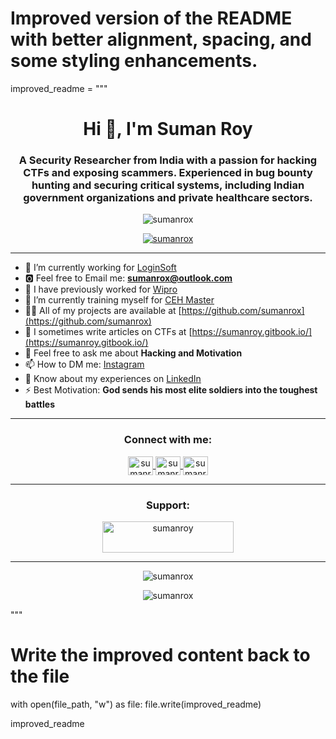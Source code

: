 # Improved version of the README with better alignment, spacing, and some styling enhancements.

improved_readme = """
<h1 align="center">Hi 👋, I'm Suman Roy</h1>
<h3 align="center">
    A Security Researcher from India with a passion for hacking CTFs and exposing scammers.
    Experienced in bug bounty hunting and securing critical systems, including Indian government organizations and private healthcare sectors.
</h3>

<p align="center">
    <img src="https://komarev.com/ghpvc/?username=sumanrox&label=Profile%20views&color=0e75b6&style=flat" alt="sumanrox" />
</p>

<p align="center">
    <a href="https://github.com/ryo-ma/github-profile-trophy">
        <img src="https://github-profile-trophy.vercel.app/?username=sumanrox" alt="sumanrox" />
    </a>
</p>

---

- 🔭 I’m currently working for [LoginSoft](https://www.loginsoft.com/)
- 🅾 Feel free to Email me: **sumanrox@outlook.com**
- 👯 I have previously worked for [Wipro](https://www.wipro.com/)
- 🌱 I’m currently training myself for [CEH Master](https://www.eccouncil.org/train-certify/ceh-master/)
- 👨‍💻 All of my projects are available at [https://github.com/sumanrox](https://github.com/sumanrox)
- 📝 I sometimes write articles on CTFs at [https://sumanroy.gitbook.io/](https://sumanroy.gitbook.io/)
- 💬 Feel free to ask me about **Hacking and Motivation**
- 📫 How to DM me: [Instagram](https://instagram.com/sumanrox.official/)
- 📄 Know about my experiences on [LinkedIn](https://www.linkedin.com/in/sumanrox/)
- ⚡ Best Motivation: **God sends his most elite soldiers into the toughest battles**

---

<h3 align="center">Connect with me:</h3>
<p align="center">
    <a href="https://codepen.io/sumanroy" target="blank">
        <img align="center" src="https://raw.githubusercontent.com/rahuldkjain/github-profile-readme-generator/master/src/images/icons/Social/codepen.svg" alt="sumanroy" height="30" width="40" />
    </a>
    <a href="https://linkedin.com/in/sumanrox" target="blank">
        <img align="center" src="https://raw.githubusercontent.com/rahuldkjain/github-profile-readme-generator/master/src/images/icons/Social/linked-in-alt.svg" alt="sumanrox" height="30" width="40" />
    </a>
    <a href="https://instagram.com/sumanrox.official" target="blank">
        <img align="center" src="https://raw.githubusercontent.com/rahuldkjain/github-profile-readme-generator/master/src/images/icons/Social/instagram.svg" alt="sumanrox" height="30" width="40" />
    </a>
</p>

---

<h3 align="center">Support:</h3>
<p align="center">
    <a href="https://www.buymeacoffee.com/sumanroy">
        <img src="https://cdn.buymeacoffee.com/buttons/v2/default-yellow.png" height="50" width="210" alt="sumanroy" />
    </a>
</p>

---

<p align="center">
    <img src="https://github-readme-stats.vercel.app/api/top-langs?username=sumanrox&show_icons=true&locale=en&layout=compact" alt="sumanrox" />
</p>

<p align="center">
    <img src="https://github-readme-stats.vercel.app/api?username=sumanrox&show_icons=true&locale=en" alt="sumanrox" />
</p>
"""

# Write the improved content back to the file
with open(file_path, "w") as file:
    file.write(improved_readme)

improved_readme

